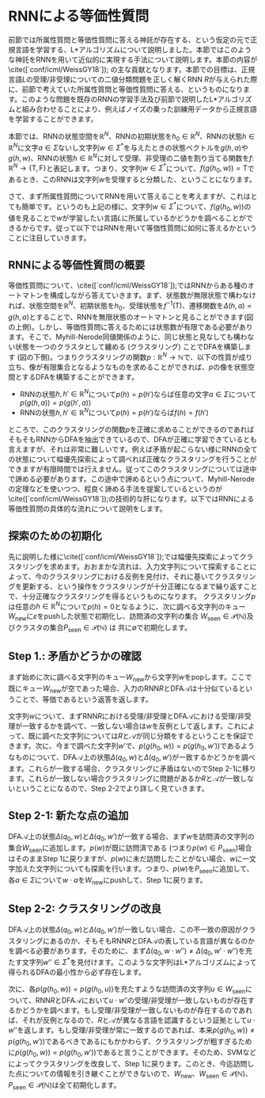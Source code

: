 # RNNによる等価性質問

前節では所属性質問と等価性質問に答える神託が存在する、という仮定の元で正規言語を学習する、L\*アルゴリズムについて説明しました。本節ではこのような神託をRNNを用いて近似的に実現する手法について説明します。本節の内容が \\cite([\`conf/icml/WeissGY18\`]); の主な貢献となります。本節での目標は、正規言語$L$の受理/非受理についての二値分類問題を正しく解くRNN $R$が与えられた際に、前節で考えていた所属性質問と等価性質問に答える、というものになります。このような問題を既存のRNNの学習手法及び前節で説明したL\*アルゴリズムと組み合わせることにより、例えばノイズの乗った訓練用データから正規言語を学習することができます。

本節では、RNNの状態空間を$\mathbb{R}^N$、RNNの初期状態を$h_0\in\mathbb{R}^N$、RNNの状態$h\in\mathbb{R}^N$に文字$a\in\Sigma$ないし文字列$w\in\Sigma^\ast$を与えたときの状態ベクトルを$g(h,a)$や$g(h,w)$、RNNの状態$h\in\mathbb{R}^N$に対して受理、非受理の二値を割り当てる関数を$f\colon\mathbb{R}^N\to\{\mathrm{T},\mathrm{F}\}$と表記します。つまり、文字列$w\in\Sigma^\ast$について、$f(g(h_0,w))=\mathrm{T}$であるとき、このRNNは文字列$w$を受理すると分類した、ということになります。

さて、まず所属性質問についてRNNを用いて答えることを考えますが、これはとても簡単です。というのも上記の様に、文字列$w\in\Sigma^\ast$について、$f(g(h_0,w))$の値を見ることで$w$が学習したい言語$L$に所属しているかどうかを調べることができるからです。従って以下ではRNNを用いて等価性質問に如何に答えるかということに注目していきます。

## RNNによる等価性質問の概要

等価性質問について、\\cite([\`conf/icml/WeissGY18\`]);ではRNNからある種のオートマトンを構成しながら答えていきます。まず、状態数が無限状態で構わなければ、状態空間を$\mathbb{R}^N$、初期状態を$h_0$、受理状態を$f^{-1}(\mathrm{T})$、遷移関数を$\Delta(h,a)=g(h,a)$とすることで、RNNを無限状態のオートマトンと見ることができます(図の上側)。しかし、等価性質問に答えるためには状態数が有限である必要があります。そこで、Myhill-Nerode同値関係のように、同じ状態と見なしても構わない状態を一つのクラスタとして纏める (クラスタリング) ことでDFAを構築します (図の下側)。つまりクラスタリングの関数$p:\mathbb{R}^N\to\mathbb{N}$で、以下の性質が成り立ち、像が有限集合となるようなものを求めることができれば、$p$の像を状態空間とするDFAを構築することができます。

* RNNの状態$h,h'\in\mathbb{R}^N$について$p(h)=p(h')$ならば任意の文字$a\in\Sigma$について$p(g(h,a))=p(g(h',a))$
* RNNの状態$h,h'\in\mathbb{R}^N$について$p(h)=p(h')$ならば$f(h)=f(h')$

ところで、このクラスタリングの関数$p$を正確に求めることができるのであればそもそもRNNからDFAを抽出できているので、DFAが正確に学習できているとも言えますが、それは非常に難しいです。例えば矛盾が起こらない様にRNNの全ての状態について幅優先探索によって調べれば正確なクラスタリングを行うことができますが有限時間では行えません。従ってこのクラスタリングについては途中で諦める必要があります。この途中で諦めるという点について、Myhill-Nerodeの定理などを使いつつ、程良く諦める手法を提案しているというのが\\cite([\`conf/icml/WeissGY18\`]);の技術的な肝になります。以下ではRNNによる等価性質問の具体的な流れについて説明をします。

## 探索のための初期化

先に説明した様に\\cite([\`conf/icml/WeissGY18\`]);では幅優先探索によってクラスタリングを求めます。おおまかな流れは、入力文字列について探索することによって、今のクラスタリングにおける反例を見付け、それに基いてクラスタリングを更新する、という操作をクラスタリングが十分正確になるまで繰り返すことで、十分正確なクラスタリングを得るというものになります。
クラスタリング$p$は任意の$h\in\mathbb{R}^N$について$p(h)=0$となるように、次に調べる文字列のキュー $W_{\mathrm{new}}$に$\varepsilon$をpushした状態で初期化し、訪問済の文字列の集合 $W_{\mathrm{seen}}\in\mathcal{P}(\mathbb{N})$及びクラスタの集合$P_{\mathrm{seen}}\in\mathcal{P}(\mathbb{N})$ は 共に$\emptyset$で初期化します。


## Step 1.: 矛盾かどうかの確認

まず始めに次に調べる文字列のキュー$W_{\mathrm{new}}$から文字列$w$をpopします。ここで既にキュー$W_{\mathrm{new}}$が空であった場合、入力のRNN$R$とDFA$\mathcal{A}$は十分似ているということで、等価であるという返答を返します。

文字列$w$について、まずRNN$R$における受理/非受理とDFA$\mathcal{A}$における受理/非受理が一致するかを調べて、一致しない場合は$w$を反例として返します。これによって、既に調べた文字列については$R$と$\mathcal{A}$が同じ分類をするということを保証できます。次に、今まで調べた文字列$w'$で、$p(g(h_0,w))=p(g(h_0,w'))$であるようなものについて、DFA$\mathcal{A}$上の状態$\Delta(q_0,w)$と$\Delta(q_0,w')$が一致するかどうかを調べます。これらが一致する場合、クラスタリングに矛盾はないのでStep 2-1に移ります。これらが一致しない場合クラスタリングに問題があるか$R$と$\mathcal{A}$が一致しないということになるので、Step 2-2でより詳しく見ていきます。

## Step 2-1: 新たな点の追加

DFA$\mathcal{A}$上の状態$\Delta(q_0,w)$と$\Delta(q_0,w')$が一致する場合、まず$w$を訪問済の文字列の集合$W_{\mathrm{seen}}$に追加します。$p(w)$が既に訪問済である (つまり$p(w)\in P_{\mathrm{seen}}$)場合はそのままStep 1に戻りますが、$p(w)$に未だ訪問したことがない場合、$w$に一文字加えた文字列についても探索を行います。つまり、$p(w)$を$P_{\mathrm{seen}}$に追加して、各$a\in\Sigma$について$w\cdot a$を$W_{\mathrm{new}}$にpushして、Step 1に戻ります。

## Step 2-2: クラスタリングの改良

DFA$\mathcal{A}$上の状態$\Delta(q_0,w)$と$\Delta(q_0,w')$が一致しない場合、この不一致の原因がクラスタリングにあるのか、そもそもRNN$R$とDFA$\mathcal{A}$の表している言語が異なるのかを調べる必要があります。そのために、まず$\Delta(q_0,w\cdot w'') \neq \Delta(q_0,w'\cdot w'')$を充たす文字列$w''\in\Sigma^\ast$を見付けます。このような文字列はL\*アルゴリズムによって得られるDFAの最小性から必ず存在します。

次に、各$p(g(h_0,w))=p(g(h_0,u))$を充たすような訪問済の文字列$u\in W_{\mathrm{seen}}$について、RNN$R$とDFA$\mathcal{A}$において$u\cdot w''$の受理/非受理が一致しないものが存在するかどうかを調べます。もし受理/非受理が一致しないものが存在するのであれば、それが反例となるので、$R$と$\mathcal{A}$が異なる言語を認識するという証拠として$u\cdot w''$を返します。もし受理/非受理が常に一致するのであれば、本来$p(g(h_0,w))\neq p(g(h_0,w'))$であるべきであるにもかかわらず、クラスタリングが粗すぎるために$p(g(h_0,w))= p(g(h_0,w'))$であると言うことができます。そのため、SVMなどによってクラスタリングを改良して、Step 1に戻ります。このとき、今迄訪問した点についての情報を引き継ぐことができないので、$W_{\mathrm{new}}$、$W_{\mathrm{seen}}\in\mathcal{P}(\mathbb{N})$、$P_{\mathrm{seen}}\in\mathcal{P}(\mathbb{N})$は全て初期化します。

